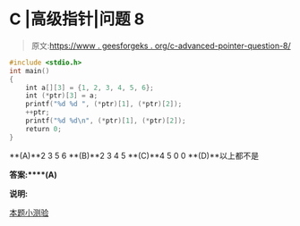 # C |高级指针|问题 8

> 原文:[https://www . geesforgeks . org/c-advanced-pointer-question-8/](https://www.geeksforgeeks.org/c-advanced-pointer-question-8/)

```cpp
#include <stdio.h>
int main()
{
    int a[][3] = {1, 2, 3, 4, 5, 6};
    int (*ptr)[3] = a;
    printf("%d %d ", (*ptr)[1], (*ptr)[2]);
    ++ptr;
    printf("%d %d\n", (*ptr)[1], (*ptr)[2]);
    return 0;
}

```

**(A)**2 3 5 6
**(B)**2 3 4 5
**(C)**4 5 0 0
**(D)**以上都不是

**答案:****(A)**

**说明:**

[本题小测验](https://www.geeksforgeeks.org/c-language-2-gq/advanced-pointer-c-gq/)